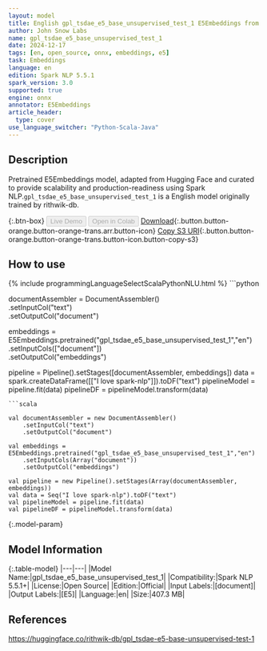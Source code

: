 ```yaml
---
layout: model
title: English gpl_tsdae_e5_base_unsupervised_test_1 E5Embeddings from rithwik-db
author: John Snow Labs
name: gpl_tsdae_e5_base_unsupervised_test_1
date: 2024-12-17
tags: [en, open_source, onnx, embeddings, e5]
task: Embeddings
language: en
edition: Spark NLP 5.5.1
spark_version: 3.0
supported: true
engine: onnx
annotator: E5Embeddings
article_header:
  type: cover
use_language_switcher: "Python-Scala-Java"
---
```


## Description

Pretrained E5Embeddings model, adapted from Hugging Face and curated to provide scalability and production-readiness using Spark NLP.`gpl_tsdae_e5_base_unsupervised_test_1` is a English model originally trained by rithwik-db.

{:.btn-box}
<button class="button button-orange" disabled>Live Demo</button>
<button class="button button-orange" disabled>Open in Colab</button>
[Download](https://s3.amazonaws.com/auxdata.johnsnowlabs.com/public/models/gpl_tsdae_e5_base_unsupervised_test_1_en_5.5.1_3.0_1734398546117.zip){:.button.button-orange.button-orange-trans.arr.button-icon}
[Copy S3 URI](s3://auxdata.johnsnowlabs.com/public/models/gpl_tsdae_e5_base_unsupervised_test_1_en_5.5.1_3.0_1734398546117.zip){:.button.button-orange.button-orange-trans.button-icon.button-copy-s3}

## How to use



<div class="tabs-box" markdown="1">
{% include programmingLanguageSelectScalaPythonNLU.html %}
```python
 
documentAssembler = DocumentAssembler() \
      .setInputCol("text") \
      .setOutputCol("document")
    
embeddings = E5Embeddings.pretrained("gpl_tsdae_e5_base_unsupervised_test_1","en") \
      .setInputCols(["document"]) \
      .setOutputCol("embeddings")       
        
pipeline = Pipeline().setStages([documentAssembler, embeddings])
data = spark.createDataFrame([["I love spark-nlp"]]).toDF("text")
pipelineModel = pipeline.fit(data)
pipelineDF = pipelineModel.transform(data)

```
```scala

val documentAssembler = new DocumentAssembler() 
    .setInputCol("text") 
    .setOutputCol("document")
    
val embeddings = E5Embeddings.pretrained("gpl_tsdae_e5_base_unsupervised_test_1","en") 
    .setInputCols(Array("document")) 
    .setOutputCol("embeddings")

val pipeline = new Pipeline().setStages(Array(documentAssembler, embeddings))
val data = Seq("I love spark-nlp").toDF("text")
val pipelineModel = pipeline.fit(data)
val pipelineDF = pipelineModel.transform(data)

```
</div>

{:.model-param}
## Model Information

{:.table-model}
|---|---|
|Model Name:|gpl_tsdae_e5_base_unsupervised_test_1|
|Compatibility:|Spark NLP 5.5.1+|
|License:|Open Source|
|Edition:|Official|
|Input Labels:|[document]|
|Output Labels:|[E5]|
|Language:|en|
|Size:|407.3 MB|

## References

https://huggingface.co/rithwik-db/gpl_tsdae-e5-base-unsupervised-test-1